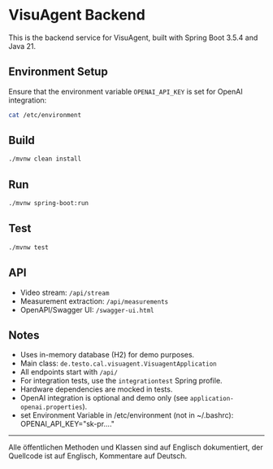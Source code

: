 # VisuAgent Backend

This is the backend service for VisuAgent, built with Spring Boot 3.5.4 and Java 21.

## Environment Setup

Ensure that the environment variable `OPENAI_API_KEY` is set for OpenAI integration:

```sh
cat /etc/environment
```

## Build

```sh
./mvnw clean install
```

## Run

```sh
./mvnw spring-boot:run
```

## Test

```sh
./mvnw test
```

## API

- Video stream: `/api/stream`
- Measurement extraction: `/api/measurements`
- OpenAPI/Swagger UI: `/swagger-ui.html`

## Notes

- Uses in-memory database (H2) for demo purposes.
- Main class: `de.testo.cal.visuagent.VisuagentApplication`
- All endpoints start with `/api/`
- For integration tests, use the `integrationtest` Spring profile.
- Hardware dependencies are mocked in tests.
- OpenAI integration is optional and demo only (see `application-openai.properties`).
- set Environment Variable in /etc/environment (not in ~/.bashrc): OPENAI_API_KEY="sk-pr...."

---

Alle öffentlichen Methoden und Klassen sind auf Englisch dokumentiert, der Quellcode ist auf Englisch, Kommentare auf
Deutsch.
